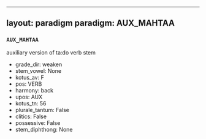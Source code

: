 
---
layout: paradigm
paradigm: AUX_MAHTAA
---
### ` AUX_MAHTAA `

auxiliary version of ta:do verb stem
* grade_dir: weaken
* stem_vowel: None
* kotus_av: F
* pos: VERB
* harmony: back
* upos: AUX
* kotus_tn: 56
* plurale_tantum: False
* clitics: False
* possessive: False
* stem_diphthong: None
